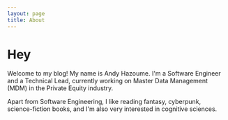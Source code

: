 ```yaml
---
layout: page
title: About
---
```


# Hey
Welcome to my blog! My name is Andy Hazoume. I'm a Software Engineer and a Technical Lead, currently working on Master Data Management (MDM) in the Private Equity industry.

Apart from Software Engineering, I like reading fantasy, cyberpunk, science-fiction books, and I'm also very interested in cognitive sciences.
